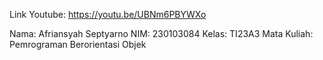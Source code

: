 Link Youtube: https://youtu.be/UBNm6PBYWXo

Nama: Afriansyah Septyarno
NIM: 230103084
Kelas: TI23A3
Mata Kuliah: Pemrograman Berorientasi Objek
